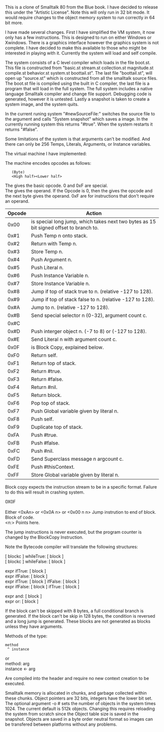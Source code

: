This is a clone of Smalltalk 80 from the Blue book. I have decided
to release this under the "Artistic License". Note this will only run
in 32 bit mode. It would require changes to the object memory system
to run correctly in 64 bit more.

I have made several changes. First I have simplified the VM system,
it now only has a few instructions. This is designed to run 
on either Windows or Xwindows. There is a graphics interface
however the graphics system is not complete. I have decided
to make this available to those who might be interested in 
playing with it. Currently the system will load and self compile.


The system consists of a C level compiler which loads in the
file boot.st. This file is constructed from "basic.st stream.st
collection.st magnitude.st compile.st behavior.st system.st boottail.st".
The last file "boottail.st", will open up "source.st" which is
constructed from all the smalltalk source files. The boot.st file
is compiled using the built in C compiler, the last file is a
program that will load in the full system. The full system includes
a native language Smalltalk compiler and change file support. Debugging
code is generated, however it is untested. Lastly a snapshot is taken 
to create a system image, and the system quits.

  In the current runing system "#newSourceFile:" switches the source
file to the argument and calls "System snapshot" which saves a image.
In the currently running system this returns "#true". When the system
restarts it returns "#false". 

  Some limitations of the system is that arguments can't be modified. 
And there can only be 256 Temps, Literals, Arguments, or Instance variables.

The virtual machine I have implemented:  

 The machine encodes opcodes as follows:   

       (Byte)  
       <High half><Lower half>  
   The <High half> gives the basic opcode. 0 and 0xF are special.  
   The <Lower half> gives the operand. If the Opcode is 0, then
   the <Lower half> gives the opcode and the next byte gives the operand.
   0xF are for instructions that don't require an operand.

Opcode | Action  
-------|-----------------------------------------   
0x00   | is special long jump, which takes next two bytes as 15 bit signed offset to branch to.  
0x#1   | Push Temp n onto stack.   
0x#2   | Return with Temp n.  
0x#3   | Store Temp n.  
0x#4   | Push Argument n.  
0x#5   | Push Literal n.  
0x#6   | Push Instance Variable n.  
0x#7   | Store Instance Variable n.  
0x#8   | Jump if top of stack true to n. (relative -127 to 128).  
0x#9   | Jump if top of stack false to n. (relative -127 to 128).  
0x#A   | Jump to n. (relative -127 to 128).  
0x#B   | Send special selector n (0-32), argument count c.  
0x#C   |    
0x#D   | Push interger object n. (-7 to 8) or (-127 to 128).  
0x#E   | Send Literal n with argument count c.  
0x0F   | is Block Copy, explained below.  
0xF0   | Return self.  
0xF1   | Return top of stack.  
0xF2   | Return #true.  
0xF3   | Return #false.  
0xF4   | Return #nil.  
0xF5   | Return block.  
0xF6   | Pop top of stack.  
0xF7   | Push Global variable given by literal n.  
0xF8   | Push self.  
0xF9   | Duplicate top of stack.  
0xFA   | Push #true.  
0xFB   | Push #false.  
0xFC   | Push #nil.  
0xFD   | Send Superclass message n argcount c.  
0xFE   | Push #thisContext.  
0xFF   | Store Global variable given by literal n.  

Block copy expects the instruction stream to be in a specific
format. Failure to do this will result in crashing system.

   0X0F <Block Copy>  
   <Argument Count>   
   Either <0xAn> or <0x0A n> or <0x00 n n> Jump instrution to 
end of block.    
   Block of code.    
<n:> Points here.   

   The jump instructions is never executed, but the program counter is
changed by the BlockCopy Instruction.  

  Note the Bytecode compiler will translate the following structures:

   [ blockc ] whileTrue: [ block ]  
   [ blockc ] whileFalse: [ block ]   

   expr ifTrue: [ block ]  
   expr ifFalse: [ block ]  
   expr ifTrue: [ block ] ifFalse: [ block ]  
   expr ifFalse: [ block ] ifTrue: [ block ]  

   expr and: [ block ]  
   expr or: [ block ]  

   If the block can't be skipped with 8 bytes, a full conditional branch
is generated. If the block can't be skip in 128 bytes, the condition is
reversed and a long jump is generated. These blocks are not generated as
blocks unless they have arguments.

   Methods of the type:  

    method  
     ^ instance  

   or  
    method: arg  
      instance <- arg  

  Are compiled into the header and require no new context creation to be
executed. 

 Smalltalk memory is allocated in chunks, and garbage collected within
these chunks. Object pointers are 32 bits, integers have the lower bit
set. The optional argument -o # sets the number of objects in the system
times 1024. The current default is 512k objects. Changing this requires
reloading the system from scratch since the Object table size is saved
in the snapshot. Objects are saved in a byte order neutral format so 
images can be transfered between platforms without any problems.
